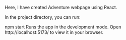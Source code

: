 Here, I have created Adventure webpage using React.

In the project directory, you can run:

npm start
Runs the app in the development mode.
Open http://localhost:5173/ to view it in your browser.




 
